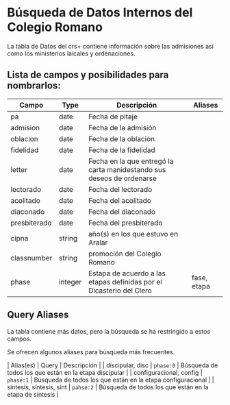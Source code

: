 # Búsqueda de Datos Internos del Colegio Romano

La tabla de Datos del crs+ contiene información sobre las admisiones así como los ministerios laicales y ordenaciones.
## Lista de campos y posibilidades para nombrarlos:

| Campo | Type | Descripción | Aliases |
| ---- | ---- | ---- | ---- |
| pa | date | Fecha de pitaje |  |
| admision | date | Fecha de la admisión |  |
| oblacion | date | Fecha de la oblación |  |
| fidelidad | date | Fecha de la fidelidad |  |
| letter | date | Fecha en la que entregó la carta manidestando sus deseos de ordenarse |  |
| lectorado | date | Fecha del lectorado |  |
| acolitado | date | Fecha del acolitado |  |
| diaconado | date | Fecha del diaconado |  |
| presbiterado | date | Fecha del presbiterado |  |
| cipna | string | año(s) en los que estuvo en Aralar |  |
| classnumber | string | promoción del Colegio Romano |  |
| phase | integer | Estapa de acuerdo a las etapas definidas por el Dicasterio del Clero | fase, etapa |


## Query Aliases

La tabla contiene más datos, pero la búsqueda se ha restringido a estos campos.

Se ofrecen algunos aliases para búsqueda más frecuentes. 

| Alias(es) | Query | Descripción |
| discipular, disc | `phase:0` | Búsqueda de todos los que están en la etapa discipular |
| configuracional, config | `phase:1` | Búsqueda de todos los que están en la etapa configuracional |
| sintesis, síntesis, sint | `pahse:2` | Búsqueda de todos los que están en la etapa de síntesis |